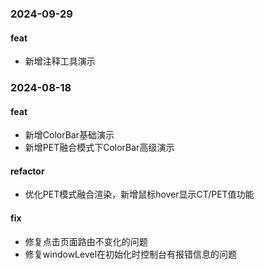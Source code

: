 ### 2024-09-29
#### feat
- 新增注释工具演示


### 2024-08-18
#### feat
- 新增ColorBar基础演示
- 新增PET融合模式下ColorBar高级演示

#### refactor
- 优化PET模式融合渲染，新增鼠标hover显示CT/PET值功能

#### fix
- 修复点击页面路由不变化的问题
- 修复windowLevel在初始化时控制台有报错信息的问题
